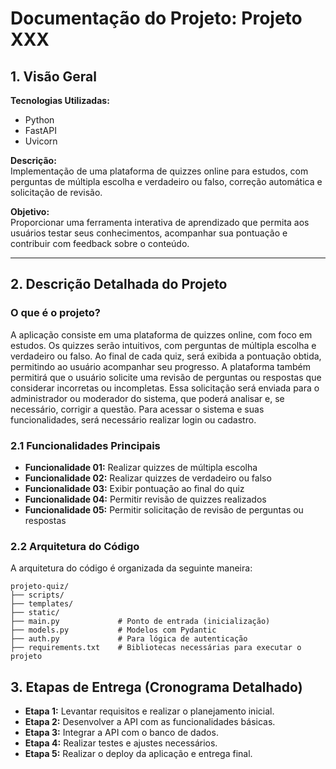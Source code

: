 # Documentação do Projeto: Projeto XXX

## 1. Visão Geral

**Tecnologias Utilizadas:**

- Python
- FastAPI
- Uvicorn

**Descrição:**  
Implementação de uma plataforma de quizzes online para estudos, com perguntas de múltipla escolha e verdadeiro ou falso, correção automática e solicitação de revisão.

**Objetivo:**  
Proporcionar uma ferramenta interativa de aprendizado que permita aos usuários testar seus conhecimentos, acompanhar sua pontuação e contribuir com feedback sobre o conteúdo.

---

## 2. Descrição Detalhada do Projeto

### O que é o projeto?

 A aplicação consiste em uma plataforma de quizzes online, com foco em estudos. Os quizzes serão intuitivos, com perguntas de múltipla escolha e verdadeiro ou falso. Ao final de cada quiz, será exibida a pontuação obtida, permitindo ao usuário acompanhar seu progresso. A plataforma também permitirá que o usuário solicite uma revisão de perguntas ou respostas que considerar incorretas ou incompletas. Essa solicitação será enviada para o administrador ou moderador do sistema, que poderá analisar e, se necessário, corrigir a questão. Para acessar o sistema e suas funcionalidades, será necessário realizar login ou cadastro.

### 2.1 Funcionalidades Principais

- **Funcionalidade 01:** Realizar quizzes de múltipla escolha
- **Funcionalidade 02:** Realizar quizzes de verdadeiro ou falso
- **Funcionalidade 03:** Exibir pontuação ao final do quiz
- **Funcionalidade 04:** Permitir revisão de quizzes realizados
- **Funcionalidade 05:** Permitir solicitação de revisão de perguntas ou respostas

### 2.2 Arquitetura do Código

A arquitetura do código é organizada da seguinte maneira:

```plaintext
projeto-quiz/
├── scripts/
├── templates/         
├── static/
├── main.py             # Ponto de entrada (inicialização)
├── models.py           # Modelos com Pydantic
├── auth.py             # Para lógica de autenticação
├── requirements.txt    # Bibliotecas necessárias para executar o projeto
```

## 3. Etapas de Entrega (Cronograma Detalhado)

- **Etapa 1:** Levantar requisitos e realizar o planejamento inicial.
- **Etapa 2:** Desenvolver a API com as funcionalidades básicas.
- **Etapa 3:** Integrar a API com o banco de dados.
- **Etapa 4:** Realizar testes e ajustes necessários.
- **Etapa 5:** Realizar o deploy da aplicação e entrega final.

